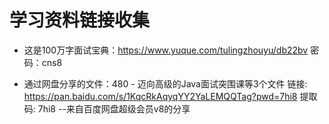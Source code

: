 # 学习资料链接收集

* 这是100万字面试宝典：https://www.yuque.com/tulingzhouyu/db22bv  密码：cns8

* 通过网盘分享的文件：480 - 迈向高级的Java面试突围课等3个文件
  链接: https://pan.baidu.com/s/1KqcRkAqyqYY2YaLEMQQTag?pwd=7hi8 提取码: 7hi8 
  --来自百度网盘超级会员v8的分享